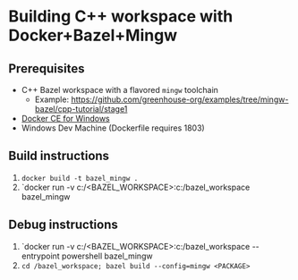 # Building C++ workspace with Docker+Bazel+Mingw

## Prerequisites
* C++ Bazel workspace with a flavored `mingw` toolchain 
  * Example: https://github.com/greenhouse-org/examples/tree/mingw-bazel/cpp-tutorial/stage1
* [Docker CE for Windows](https://store.docker.com/editions/community/docker-ce-desktop-windows)
* Windows Dev Machine (Dockerfile requires 1803)

## Build instructions
1. `docker build -t bazel_mingw .`
1. `docker run -v c:/<BAZEL_WORKSPACE>:c:/bazel_workspace bazel_mingw <PACKAGE>

## Debug instructions
1. `docker run -v c:/<BAZEL_WORKSPACE>:c:/bazel_workspace --entrypoint powershell bazel_mingw 
1. `cd /bazel_workspace; bazel build --config=mingw <PACKAGE>`
